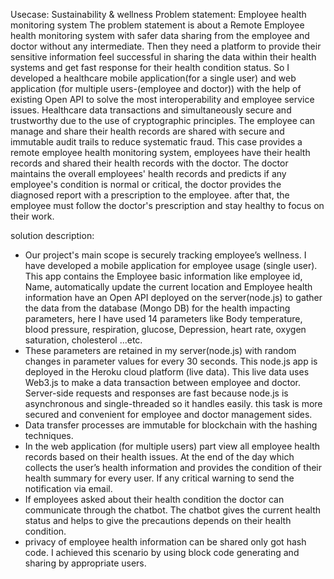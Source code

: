 Usecase:	Sustainability & wellness
Problem statement: Employee health monitoring system
	The problem statement is about a Remote Employee health monitoring system with safer data sharing from the employee and doctor without any intermediate. Then they need a platform to provide their sensitive information feel successful in sharing the data within their health systems and get fast response for their health condition status. So I developed a healthcare mobile application(for a single user) and web application (for multiple users-(employee and doctor)) with the help of existing Open API to solve the most interoperability and employee service issues. Healthcare data transactions and simultaneously secure and trustworthy due to the use of cryptographic principles. The employee can manage and share their health records are shared with secure and immutable audit trails to reduce systematic fraud. This case provides a remote employee health monitoring system, employees have their health records and shared their health records with the doctor. The doctor maintains the overall employees' health records and predicts if any employee's condition is normal or critical, the doctor provides the diagnosed report with a prescription to the employee. after that, the employee must follow the doctor's prescription and stay healthy to focus on their work.	

solution description:
*	Our project's main scope is securely tracking employee’s wellness. I have developed a mobile application for employee usage (single user). This app contains the Employee basic information like employee id, Name, automatically update the current location and Employee health information have an Open API deployed on the server(node.js) to gather the data from the database (Mongo DB) for the health impacting parameters, here I have used 14 parameters like Body temperature, blood pressure, respiration, glucose, Depression, heart rate, oxygen saturation, cholesterol ...etc.
*	These parameters are retained in my server(node.js) with random changes in parameter values for every 30 seconds. This node.js app is deployed in the Heroku cloud platform (live data). This live data uses Web3.js to make a data transaction between employee and doctor. Server-side requests and responses are fast because node.js is asynchronous and single-threaded so it handles easily. this task is more secured and convenient for employee and doctor management sides.
*	Data transfer processes are immutable for blockchain with the hashing techniques.
*	In the web application (for multiple users) part view all employee health records based on their health issues. At the end of the day which collects the user’s health information and provides the condition of their health summary for every user. If any critical warning to send the notification via email.
*	If employees asked about their health condition the doctor can communicate through the chatbot. The chatbot gives the current health status and helps to give the precautions depends on their health condition.
*	privacy of employee health information can be shared only got hash code. I achieved this scenario by using block code generating and sharing by appropriate users.


